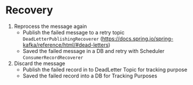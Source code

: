 # Recovery

1. Reprocess the message again
   * Publish the failed message to a retry topic `DeadLetterPublishingRecoverer` (https://docs.spring.io/spring-kafka/reference/html/#dead-letters)
   * Saved the failed message in a DB  and retry with Scheduler `ConsumerRecordRecoverer`
2. Discard the message
    * Publish the failed record in to DeadLetter Topic  for tracking purpose
    * Saved the failed record into a DB for Tracking Purposes